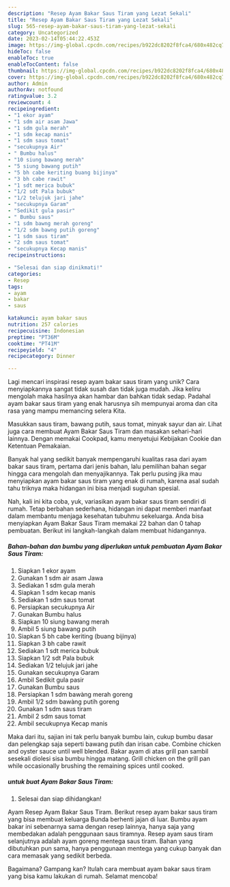 ```yaml
---
description: "Resep Ayam Bakar Saus Tiram yang Lezat Sekali"
title: "Resep Ayam Bakar Saus Tiram yang Lezat Sekali"
slug: 565-resep-ayam-bakar-saus-tiram-yang-lezat-sekali
category: Uncategorized
date: 2023-02-14T05:44:22.453Z
image: https://img-global.cpcdn.com/recipes/b922dc8202f8fca4/680x482cq70/ayam-bakar-saus-tiram-foto-resep-utama.jpg
hideToc: false
enableToc: true
enableTocContent: false
thumbnail: https://img-global.cpcdn.com/recipes/b922dc8202f8fca4/680x482cq70/ayam-bakar-saus-tiram-foto-resep-utama.jpg
cover: https://img-global.cpcdn.com/recipes/b922dc8202f8fca4/680x482cq70/ayam-bakar-saus-tiram-foto-resep-utama.jpg
author: Admin
authorAv: notfound
ratingvalue: 3.2
reviewcount: 4
recipeingredient:
- "1 ekor ayam"
- "1 sdm air asam Jawa"
- "1 sdm gula merah"
- "1 sdm kecap manis"
- "1 sdm saus tomat"
- "secukupnya Air"
- " Bumbu halus"
- "10 siung bawang merah"
- "5 siung bawang putih"
- "5 bh cabe keriting buang bijinya"
- "3 bh cabe rawit"
- "1 sdt merica bubuk"
- "1/2 sdt Pala bubuk"
- "1/2 telujuk jari jahe"
- "secukupnya Garam"
- "Sedikit gula pasir"
- " Bumbu saus"
- "1 sdm bawng merah goreng"
- "1/2 sdm bawng putih goreng"
- "1 sdm saus tiram"
- "2 sdm saus tomat"
- "secukupnya Kecap manis"
recipeinstructions:

- "Selesai dan siap dinikmati!"
categories:
- Resep
tags:
- ayam
- bakar
- saus

katakunci: ayam bakar saus 
nutrition: 257 calories
recipecuisine: Indonesian
preptime: "PT36M"
cooktime: "PT41M"
recipeyield: "4"
recipecategory: Dinner

---
```





Lagi mencari inspirasi resep ayam bakar saus tiram yang unik? Cara menyiapkannya sangat tidak susah dan tidak juga mudah. Jika keliru mengolah maka hasilnya akan hambar dan bahkan tidak sedap. Padahal ayam bakar saus tiram yang enak harusnya sih mempunyai aroma dan cita rasa yang mampu memancing selera Kita.





Masukkan saus tiram, bawang putih, saus tomat, minyak sayur dan air. Lihat juga cara membuat Ayam Bakar Saus Tiram dan masakan sehari-hari lainnya. Dengan memakai Cookpad, kamu menyetujui Kebijakan Cookie dan Ketentuan Pemakaian.

Banyak hal yang sedikit banyak mempengaruhi kualitas rasa dari ayam bakar saus tiram, pertama dari jenis bahan, lalu pemilihan bahan segar hingga cara mengolah dan menyajikannya. Tak perlu pusing jika mau menyiapkan ayam bakar saus tiram yang enak di rumah, karena asal sudah tahu triknya maka hidangan ini bisa menjadi suguhan spesial.






Nah, kali ini kita coba, yuk, variasikan ayam bakar saus tiram sendiri di rumah. Tetap berbahan sederhana, hidangan ini dapat memberi manfaat dalam membantu menjaga kesehatan tubuhmu sekeluarga. Anda bisa menyiapkan Ayam Bakar Saus Tiram memakai 22 bahan dan 0 tahap pembuatan. Berikut ini langkah-langkah dalam membuat hidangannya.

<!--inarticleads1-->

##### Bahan-bahan dan bumbu yang diperlukan untuk pembuatan Ayam Bakar Saus Tiram:

1. Siapkan 1 ekor ayam
1. Gunakan 1 sdm air asam Jawa
1. Sediakan 1 sdm gula merah
1. Siapkan 1 sdm kecap manis
1. Sediakan 1 sdm saus tomat
1. Persiapkan secukupnya Air
1. Gunakan  Bumbu halus
1. Siapkan 10 siung bawang merah
1. Ambil 5 siung bawang putih
1. Siapkan 5 bh cabe keriting (buang bijinya)
1. Siapkan 3 bh cabe rawit
1. Sediakan 1 sdt merica bubuk
1. Siapkan 1/2 sdt Pala bubuk
1. Sediakan 1/2 telujuk jari jahe
1. Gunakan secukupnya Garam
1. Ambil Sedikit gula pasir
1. Gunakan  Bumbu saus
1. Persiapkan 1 sdm bawàng merah goreng
1. Ambil 1/2 sdm bawàng putih goreng
1. Gunakan 1 sdm saus tiram
1. Ambil 2 sdm saus tomat
1. Ambil secukupnya Kecap manis


Maka dari itu, sajian ini tak perlu banyak bumbu lain, cukup bumbu dasar dan pelengkap saja seperti bawang putih dan irisan cabe. Combine chicken and oyster sauce until well blended. Bakar ayam di atas grill pan sambil sesekali diolesi sisa bumbu hingga matang. Grill chicken on the grill pan while occasionally brushing the remaining spices until cooked. 

<!--inarticleads2-->

#####  untuk buat Ayam Bakar Saus Tiram:


1. Selesai dan siap dihidangkan!

Ayam Resep Ayam Bakar Saus Tiram. Berikut resep ayam bakar saus tiram yang bisa membuat keluarga Bunda berhenti jajan di luar. Bumbu ayam bakar ini sebenarnya sama dengan resep lainnya, hanya saja yang membedakan adalah penggunaan saus tiramnya. Resep ayam saus tiram selanjutnya adalah ayam goreng mentega saus tiram. Bahan yang dibutuhkan pun sama, hanya penggunaan mentega yang cukup banyak dan cara memasak yang sedikit berbeda. 

Bagaimana? Gampang kan? Itulah cara membuat ayam bakar saus tiram yang bisa kamu lakukan di rumah. Selamat mencoba!
